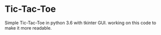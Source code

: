 # Tic-Tac-Toe
Simple Tic-Tac-Toe in python 3.6 with tkinter GUI.
working on this code to make it more readable.
